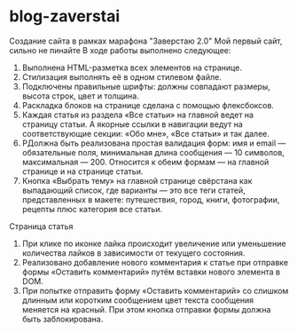 # blog-zaverstai
 Создание сайта в рамках марафона "Заверстаю 2.0"
Мой первый сайт, сильно не пинайте
В ходе работы выполнено следующее: 

1. Выполнена HTML-разметка всех элементов на странице.
2. Стилизация выполнять её в одном стилевом файле.
3. Подключены правильные шрифты: должны совпадают размеры, высота строк, цвет и толщина.
4. Раскладка блоков на странице сделана с помощью флексбоксов. 
5. Каждая статья из раздела «Все статьи» на главной ведет на страницу статьи. А якорные ссылки в навигации ведут на соответствующие секции: «Обо мне», «Все статьи» и так далее.
6. РДолжна быть реализована простая валидация форм: имя и email — обязательные поля, минимальная длина сообщения — 10 символов, максимальная — 200. Относится к обеим формам — на главной странице и на странице статьи.
7. Кнопка «Выбрать тему» на главной странице свёрстана как выпадающий список, где варианты — это все теги статей, представленных в макете: путешествия, город, книги, фотографии, рецепты плюс категория все статьи.

Страница статья
1. При клике по иконке лайка происходит увеличение или уменьшение количества лайков в зависимости от текущего состояния.
2. Реализовано добавление нового комментария к статье при отправке формы «Оставить комментарий» путём вставки нового элемента в DOM.
3. При попытке отправить форму «Оставить комментарий» со слишком длинным или коротким сообщением цвет текста сообщения меняется на красный. При этом кнопка отправки формы должна быть заблокирована.
